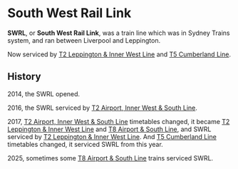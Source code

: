 # South West Rail Link

**SWRL**, or **South West Rail Link**, was a train line which was in Sydney Trains system, and ran between Liverpool and Leppington.

Now serviced by [T2 Leppington & Inner West Line](t2) and [T5 Cumberland Line](t5).

## History

2014, the SWRL opened.

2016, the SWRL serviced by [T2 Airport, Inner West & South Line](13t2).

2017, [T2 Airport, Inner West & South Line](13t2) timetables changed, it became [T2 Leppington & Inner West Line](t2) and [T8 Airport & South Line](t8), and SWRL serviced by [T2 Leppington & Inner West Line](t2). And [T5 Cumberland Line](t5) timetables changed, it serviced SWRL from this year.

2025, sometimes some [T8 Airport & South Line](t8) trains serviced SWRL.
